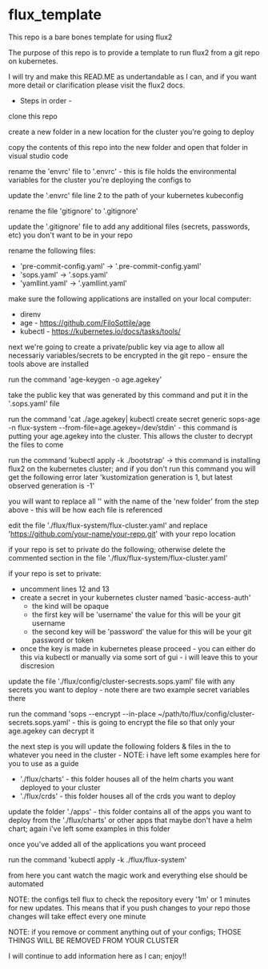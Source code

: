# flux_template
This repo is a bare bones template for using flux2

The purpose of this repo is to provide a template to run flux2 from a git repo on kubernetes.

I will try and make this READ.ME as undertandable as I can, and if you want more detail or clarification please visit the flux2 docs.

- Steps in order - 

clone this repo

create a new folder in a new location for the cluster you're going to deploy

copy the contents of this repo into the new folder and open that folder in visual studio code

rename the 'envrc' file to '.envrc' - this is file holds the environmental variables for the cluster you're deploying the configs to

update the '.envrc' file line 2 to the path of your kubernetes kubeconfig

rename the file 'gitignore' to '.gitignore'

update the '.gitignore' file to add any additional files (secrets, passwords, etc) you don't want to be in your repo

rename the following files:
- 'pre-commit-config.yaml' -> '.pre-commit-config.yaml'
- 'sops.yaml' -> '.sops.yaml'
- 'yamllint.yaml' -> '.yamllint.yaml'

make sure the following applications are installed on your local computer:
- direnv 
- age - https://github.com/FiloSottile/age
- kubectl - https://kubernetes.io/docs/tasks/tools/

next we're going to create a private/public key via age to allow all necessariy variables/secrets to be encrypted in the git repo - ensure the tools above are installed

run the command 'age-keygen -o age.agekey'

take the public key that was generated by this command and put it in the '.sops.yaml' file

run the command 'cat ./age.agekey| kubectl create secret generic sops-age -n flux-system --from-file=age.agekey=/dev/stdin' - this command is putting your age.agekey into the cluster. This allows the cluster to decrypt the files to come

run the command 'kubectl apply -k ./bootstrap' -> this command is installing flux2 on the kubernetes cluster; and if you don't run this command you will get the following error later 'kustomization generation is 1, but latest observed generation is -1'

you will want to replace all '<the new folder name you made in git>' with the name of the 'new folder' from the step above - this will be how each file is referenced

edit the file './flux/flux-system/flux-cluster.yaml' and replace 'https://github.com/your-name/your-repo.git' with your repo location

if your repo is set to private do the following; otherwise delete the commented section in the file './flux/flux-system/flux-cluster.yaml'

if your repo is set to private:
- uncomment lines 12 and 13
- create a secret in your kubernetes cluster named 'basic-access-auth' 
    - the kind will be opaque
    - the first key will be 'username' the value for this will be your git username
    - the second key will be 'password' the value for this will be your git password or token
- once the key is made in kubernetes please proceed - you can either do this via kubectl or manually via some sort of gui - i will leave this to your discresion

update the file './flux/config/cluster-secrests.sops.yaml' file with any secrets you want to deploy - note there are two example secret variables there

run the command 'sops --encrypt --in-place ~/path/to/flux/config/cluster-secrets.sops.yaml' - this is going to encrypt the file so that only your age.agekey can decrypt it

the next step is you will update the following folders & files in the to whatever you need in the cluster - NOTE: i have left some examples here for you to use as a guide
- './flux/charts' - this folder houses all of the helm charts you want deployed to your cluster
- './flux/crds' - this folder houses all of the crds you want to deploy

update the folder './apps' - this folder contains all of the apps you want to deploy from the './flux/charts' or other apps that maybe don't have a helm chart; again i've left some examples in this folder 

once you've added all of the applications you want proceed

run the command 'kubectl apply -k ./flux/flux-system'

from here you cant watch the magic work and everything else should be automated

NOTE: the configs tell flux to check the repository every '1m' or 1 minutes for new updates. This means that if you push changes to your repo those changes will take effect every one minute

NOTE: if you remove or comment anything out of your configs; THOSE THINGS WILL BE REMOVED FROM YOUR CLUSTER

I will continue to add information here as I can; enjoy!!